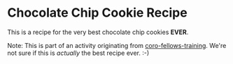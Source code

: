# Chocolate Chip Cookie Recipe

This is a recipe for the very best chocolate chip cookies **EVER**.



Note: This is part of an activity originating from [coro-fellows-training](http://github.com/codeforamerica/coro-fellows-training). We're not sure if this is *actually* the best recipe ever. :-) 